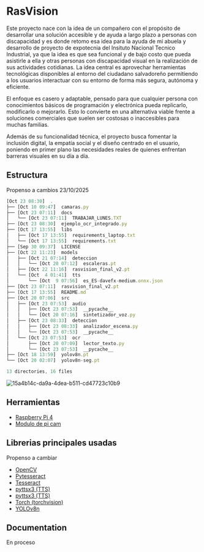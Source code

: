 
#  RasVision

Este proyecto nace con la idea de un compañero con el propósito de desarrollar una solución accesible y de ayuda a largo plazo a personas con discapacidad y es donde retomo esa idea para la ayuda de mi abuela y desarrollo de proyecto de expotecnia del Insituto Nacional Tecnico Industrial, ya que la idea es que sea funcional y de bajo costo que pueda asistirle a ella y otras personas con discapacidad visual en la realización de sus actividades cotidianas. La idea central es aprovechar herramientas tecnológicas disponibles al entorno del ciudadano salvadoreño permitiendo a los usuarios interactuar con su entorno de forma más segura, autónoma y eficiente.

El enfoque es casero y adaptable, pensado para que cualquier persona con conocimientos básicos de programación y electrónica pueda replicarlo, modificarlo o mejorarlo. Esto lo convierte en una alternativa viable frente a soluciones comerciales que suelen ser costosas o inaccesibles para muchas familias.

Además de su funcionalidad técnica, el proyecto busca fomentar la inclusión digital, la empatía social y el diseño centrado en el usuario, poniendo en primer plano las necesidades reales de quienes enfrentan barreras visuales en su día a día.

## Estructura
Propenso a cambios 23/10/2025

```javascript
[Oct 23 08:30]  .
├── [Oct 10 09:47]  camaras.py
├── [Oct 23 07:11]  docs
│   └── [Oct 23 07:11]  TRABAJAR_LUNES.TXT
├── [Oct 23 08:30]  ejemplo_ocr_integrado.py
├── [Oct 17 13:55]  libs
│   ├── [Oct 17 13:55]  requirements_laptop.txt
│   └── [Oct 17 13:55]  requirements.txt
├── [Sep 30 09:37]  LICENSE
├── [Oct 22 11:23]  models
│   ├── [Oct 21 07:14]  deteccion
│   │   └── [Oct 20 07:12]  escaleras.pt
│   ├── [Oct 22 11:16]  rasvision_final_v2.pt
│   └── [Oct  4 01:41]  tts
│       └── [Oct  9 07:56]  es_ES-davefx-medium.onnx.json
├── [Oct 23 07:11]  rasvision_final_v2.pt
├── [Oct 17 13:55]  README.md
├── [Oct 20 07:06]  src
│   ├── [Oct 23 07:53]  audio
│   │   ├── [Oct 23 07:53]  __pycache__
│   │   └── [Oct 20 07:16]  sintetizador_voz.py
│   ├── [Oct 23 08:33]  deteccion
│   │   ├── [Oct 23 08:33]  analizador_escena.py
│   │   └── [Oct 23 07:53]  __pycache__
│   └── [Oct 23 07:53]  ocr
│       ├── [Oct 20 07:09]  lector_texto.py
│       └── [Oct 23 07:53]  __pycache__
├── [Oct 18 13:59]  yolov8n.pt
└── [Oct 20 02:07]  yolov8n-seg.pt

13 directories, 16 files


```
![15a4b14c-da9a-4dea-b511-cd47723c10b9](https://github.com/user-attachments/assets/149c5e11-3454-4af0-8de7-ebbb1bd4c242)

## Herramientas
 - [Raspberry Pi 4](https://www.raspberrypi.com/products/raspberry-pi-4-model-b/)
 - [Modulo de pi cam](https://www.amazon.com/Raspberry-Pi-Camera-Module-Megapixel/dp/B01ER2SKFS)
## Librerias principales usadas 
Propenso a cambiar

 - [OpenCV]()
 - [Pytesseract]()
 - [Tesseract]()
- [pyttsx3 (TTS)]()
 - [pyttsx3 (TTS)]()
 - [Torch (torchvision)]()
- [YOLOv8n]()

## Documentation
En proceso
